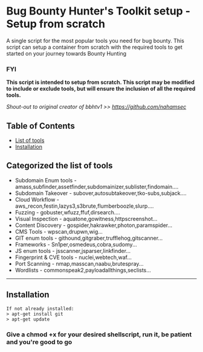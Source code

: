 # Bug Bounty Hunter's Toolkit setup - Setup from scratch
A single script for the most popular tools you need for bug bounty. This script can setup a container from scratch with the required tools to get started on your journey towards Bounty Hunting

### FYI  
**This script is intended to setup from scratch. This script may be modified to include or exclude tools, but will ensure the inclusion of all the required tools.**

*Shout-out to original creator of bbhtv1 >> https://github.com/nahamsec*

## Table of Contents 

- [List of tools](#Categorized-the-list-of-tools)
- [Installation](#installation)


## Categorized the list of tools

* Subdomain Enum tools        - amass,subfinder,assetfinder,subdomainizer,sublister,findomain....
* Subdomain Takeover          - subover,autosubtakeover,tko-subs,subjack....
* Cloud Workflow              - aws_recon,festin,lazys3,s3brute,flumberboozle,slurp....
* Fuzzing                     - gobuster,wfuzz,ffuf,dirsearch....
* Visual Inspection           - aquatone,gowitness,httpscreenshot...
* Content Discovery           - gospider,hakrawker,photon,paramspider...
* CMS Tools                   - wpscan,drupwn,wig...
* GIT enum tools              - githound,gitgraber,trufflehog,gitscanner...
* Frameworks                  - Sn1per,osmedeus,cobra,sudomy...
* JS enum tools               - jsscanner,jsparser,linkfinder...
* Fingerprint & CVE tools     - nuclei,webtech,waf...
* Port Scanning               - nmap,masscan,naabu,brutespray...
* Wordlists                   - commonspeak2,payloadallthings,seclists...


---

## Installation
```
If not already installed:
> apt-get install git
> apt-get update
```

### Give a chmod +x for your desired shellscript, run it, be patient and you're good to go

